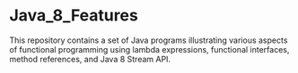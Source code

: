 # Java_8_Features
This repository contains a set of Java programs illustrating various aspects of functional programming using lambda expressions, functional interfaces, method references, and Java 8 Stream API.
